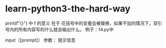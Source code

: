 # learn-python3-the-hard-way


print(f"{}")  中 f 的意义 在于 花括号中的变量会被替换，如果不加的情况下，双引号内的所有内容写的什么就会输出什么。 例子：14.py中 

input（[prompt]） 参数： 提示信息